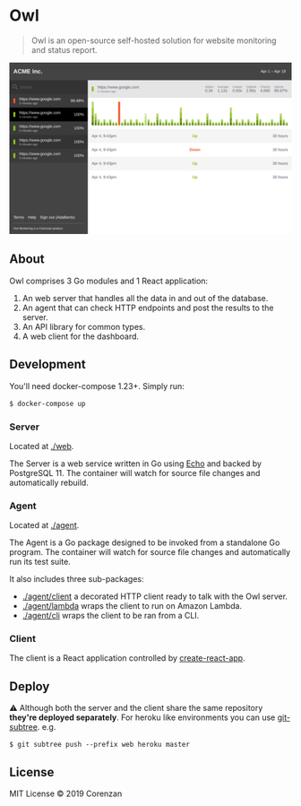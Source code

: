 # Owl

> Owl is an open-source self-hosted solution for website monitoring and status report.

![Owl](screenshot.png)

## About

Owl comprises 3 Go modules and 1 React application:

1. An web server that handles all the data in and out of the database.
2. An agent that can check HTTP endpoints and post the results to the server.
3. An API library for common types.
4. A web client for the dashboard.

## Development

You'll need docker-compose 1.23+. Simply run:

```sh
$ docker-compose up
```

### Server

Located at [./web](web).

The Server is a web service written in Go using [Echo](https://echo.labstack.com/) and backed by PostgreSQL 11. The container will watch for source file changes and automatically rebuild.

### Agent

Located at [./agent](agent).

The Agent is a Go package designed to be invoked from a standalone Go program. The container will watch for source file changes and automatically run its test suite.

It also includes three sub-packages:

- [./agent/client](agent/client) a decorated HTTP client ready to talk with the Owl server.
- [./agent/lambda](agent/lambda) wraps the client to run on Amazon Lambda.
- [./agent/cli](agent/cli) wraps the client to be ran from a CLI.

### Client

The client is a React application controlled by [create-react-app](https://github.com/facebook/create-react-app).

## Deploy

⚠️ Although both the server and the client share the same repository **they're deployed separately**. For heroku like environments you can use [git-subtree](https://github.com/apenwarr/git-subtree/blob/master/git-subtree.txt). e.g.

```shell
$ git subtree push --prefix web heroku master
```

## License

MIT License © 2019 Corenzan
